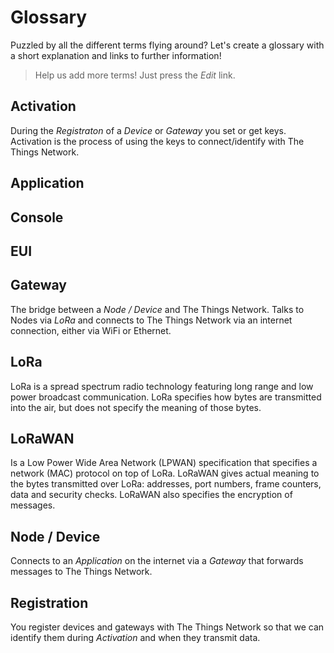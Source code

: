 # Glossary

Puzzled by all the different terms flying around? Let's create a glossary with a short explanation and links to further information!

> Help us add more terms! Just press the _Edit_ link.

## Activation

During the _Registraton_ of a _Device_ or _Gateway_ you set or get keys. Activation is the process of using the keys to connect/identify with The Things Network.

## Application


## Console
## EUI

## Gateway

The bridge between a _Node / Device_ and The Things Network. Talks to Nodes via _LoRa_ and connects to The Things Network via an internet connection, either via WiFi or Ethernet.

## LoRa

LoRa is a spread spectrum radio technology featuring long range and low power broadcast communication. LoRa specifies how bytes are transmitted into the air, but does not specify the meaning of those bytes.

## LoRaWAN

Is a Low Power Wide Area Network (LPWAN) specification that specifies a network (MAC) protocol on top of LoRa. LoRaWAN gives actual meaning to the bytes transmitted over LoRa: addresses, port numbers, frame counters, data and security checks. LoRaWAN also specifies the encryption of messages.

## Node / Device

Connects to an _Application_ on the internet via a _Gateway_ that forwards messages to The Things Network.

## Registration

You register devices and gateways with The Things Network so that we can identify them during _Activation_ and when they transmit data.